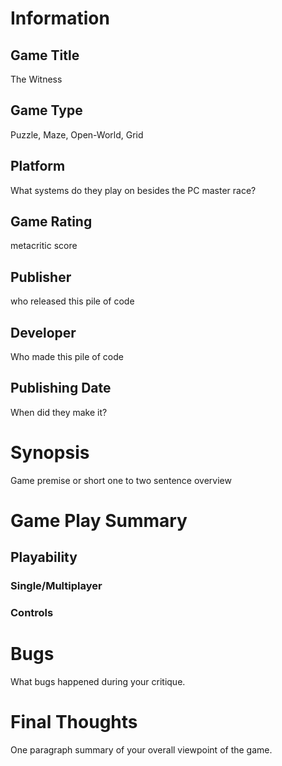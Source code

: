 # Information
## Game Title
The Witness
## Game Type
Puzzle, Maze, Open-World, Grid
## Platform
What systems do they play on besides the PC master race?
## Game Rating
metacritic score 
## Publisher
who released this pile of code
## Developer
Who made this pile of code
## Publishing Date
When did they make it?
# Synopsis
Game premise or short one to two sentence overview

# Game Play Summary
## Playability
### Single/Multiplayer
### Controls

# Bugs
What bugs happened during your critique.
# Final Thoughts
One paragraph summary of your overall viewpoint of the game.

